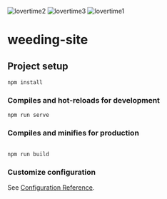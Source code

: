 ![lovertime2](https://user-images.githubusercontent.com/87602282/229133117-22c621a8-deea-4e3f-b9d9-f56b3c1cfdda.png)
![lovertime3](https://user-images.githubusercontent.com/87602282/229130476-66c57494-8486-4b16-8124-dd1eda646f35.png)
![lovertime1](https://user-images.githubusercontent.com/87602282/229130061-06cca1cc-9793-4be7-b220-3e13f7333b2b.png)
# weeding-site

## Project setup
```
npm install
```

### Compiles and hot-reloads for development
```
npm run serve
```

### Compiles and minifies for production
```![lovertime1 (1)](https://user-images.githubusercontent.com/87602282/229128890-c86d8331-afbe-41e6-8c83-5aac12819f4a.png)

npm run build
```

### Customize configuration
See [Configuration Reference](https://cli.vuejs.org/config/).

